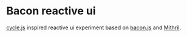 # Bacon reactive ui

[cycle.js](http://cycle.js.org/) inspired reactive ui experiment based on [bacon.js](https://baconjs.github.io) and [Mithril](http://lhorie.github.io/).

